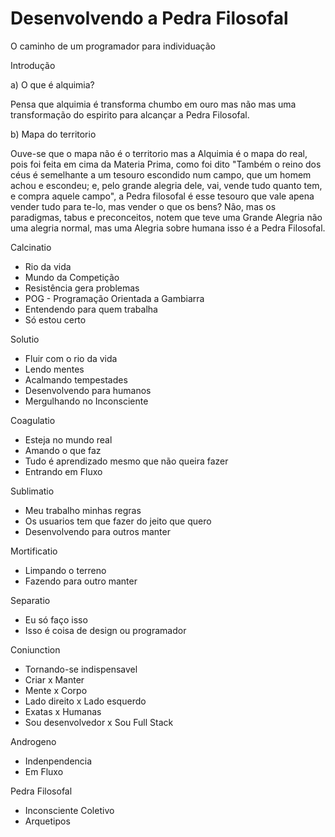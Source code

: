 # Desenvolvendo a Pedra Filosofal
O caminho de um programador para individuação

Introdução

a) O que é alquimia?

Pensa que alquimia é transforma chumbo em ouro mas não mas uma transformação do espirito para alcançar a Pedra Filosofal.

b) Mapa do territorio

Ouve-se que o mapa não é o territorio mas a Alquimia é o mapa do real, pois foi feita em cima da Materia Prima, como foi dito "Também o reino dos céus é semelhante a um tesouro escondido num campo, que um homem achou e escondeu; e, pelo grande alegria dele, vai, vende tudo quanto tem, e compra aquele campo", a Pedra filosofal é esse tesouro que vale apena vender tudo para te-lo, mas vender o que os bens? Não, mas os paradigmas, tabus e preconceitos, notem que teve uma Grande Alegria não uma alegria normal, mas uma Alegria sobre humana isso é a Pedra Filosofal.

Calcinatio
* Rio da vida
* Mundo da Competição
* Resistência gera problemas
* POG - Programação Orientada a Gambiarra
* Entendendo para quem trabalha
* Só estou certo

Solutio
* Fluir com o rio da vida
* Lendo mentes
* Acalmando tempestades
* Desenvolvendo para humanos
* Mergulhando no Inconsciente

Coagulatio
* Esteja no mundo real
* Amando o que faz
* Tudo é aprendizado mesmo que não queira fazer
* Entrando em Fluxo

Sublimatio
* Meu trabalho minhas regras
* Os usuarios tem que fazer do jeito que quero
* Desenvolvendo para outros manter

Mortificatio
* Limpando o terreno
* Fazendo para outro manter

Separatio
* Eu só faço isso
* Isso é coisa de design ou programador

Coniunction
* Tornando-se indispensavel
* Criar x Manter
* Mente x Corpo
* Lado direito x Lado esquerdo
* Exatas x Humanas
* Sou desenvolvedor x Sou Full Stack

Androgeno
* Indenpendencia
* Em Fluxo

Pedra Filosofal
* Inconsciente Coletivo
* Arquetipos
